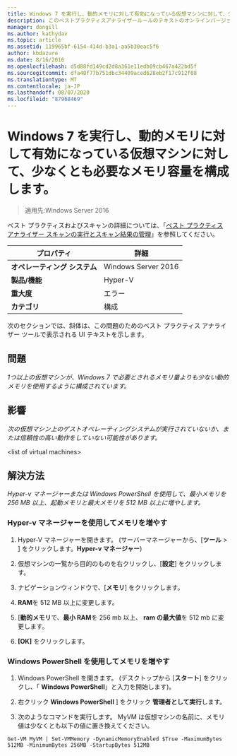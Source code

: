 ```yaml
---
title: Windows 7 を実行し、動的メモリに対して有効になっている仮想マシンに対して、少なくとも必要なメモリ容量を構成します。
description: このベストプラクティスアナライザールールのテキストのオンラインバージョン。
manager: dongill
ms.author: kathydav
ms.topic: article
ms.assetid: 119965bf-6154-414d-b3a1-aa5b30eac5f6
author: kbdazure
ms.date: 8/16/2016
ms.openlocfilehash: d5d88fd149cd2d8a361e11edb09cb467a422bd5f
ms.sourcegitcommit: dfa48f77b751dbc34409aced628eb2f17c912f08
ms.translationtype: MT
ms.contentlocale: ja-JP
ms.lasthandoff: 08/07/2020
ms.locfileid: "87968469"
---
```

# <a name="configure-at-least-the-required-amount-of-memory-for-a-virtual-machine-running-windows-7-and-enabled-for-dynamic-memory"></a>Windows 7 を実行し、動的メモリに対して有効になっている仮想マシンに対して、少なくとも必要なメモリ容量を構成します。

>適用先:Windows Server 2016

ベスト プラクティスおよびスキャンの詳細については、「[ベスト プラクティス アナライザー スキャンの実行とスキャン結果の管理](https://go.microsoft.com/fwlink/p/?LinkID=223177)」を参照してください。

|プロパティ|詳細|
|-|-|
|**オペレーティング システム**|Windows Server 2016|
|**製品/機能**|Hyper-V|
|**重大度**|エラー|
|**カテゴリ**|構成|

次のセクションでは、斜体は、この問題のためのベスト プラクティス アナライザー ツールで表示される UI テキストを示します。

## <a name="issue"></a>問題
*1つ以上の仮想マシンが、Windows 7 で必要とされるメモリ量よりも少ない動的メモリを使用するように構成されています。*

## <a name="impact"></a>影響
*次の仮想マシン上のゲストオペレーティングシステムが実行されていないか、または信頼性の高い動作をしていない可能性があります。*

\<list of virtual machines>

## <a name="resolution"></a>解決方法
*Hyper-v マネージャーまたは Windows PowerShell を使用して、最小メモリを 256 MB 以上、起動メモリと最大メモリを 512 MB 以上に増やします。*

### <a name="increase-memory-using-hyper-v-manager"></a>Hyper-v マネージャーを使用してメモリを増やす

1.  Hyper-V マネージャーを開きます。 (サーバーマネージャーから、[**ツール**  >  ] をクリックします。**Hyper-v マネージャー**)

2.  仮想マシンの一覧から目的のものを右クリックし、[**設定**] をクリックします。

3.  ナビゲーションウィンドウで、[**メモリ**] をクリックします。

4.  **RAM**を 512 MB 以上に変更します。

5.  [**動的メモリ**で、**最小 RAM**を 256 mb 以上、 **ram の最大値**を 512 mb に変更します。

6.  **[OK]** をクリックします。

### <a name="increase-memory-using-windows-powershell"></a>Windows PowerShell を使用してメモリを増やす

1.  Windows PowerShell を開きます。 (デスクトップから [**スタート**] をクリックし、「 **Windows PowerShell**」と入力を開始します)。

2.  右クリック **Windows PowerShell** ] をクリック **管理者として実行**します。

3.  次のようなコマンドを実行します。 MyVM は仮想マシンの名前に、メモリ値は少なくとも以下の値に置き換えてください。

```
Get-VM MyVM | Set-VMMemory -DynamicMemoryEnabled $True -MaximumBytes 512MB -MinimumBytes 256MB -StartupBytes 512MB
```



